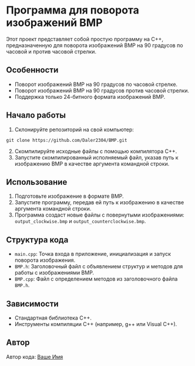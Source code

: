 <html lang="ru">
<body>
    <h1>Программа для поворота изображений BMP</h1>
    <p>Этот проект представляет собой простую программу на C++, предназначенную для поворота изображений BMP на 90 градусов по часовой и против часовой стрелки.</p>
    <h2>Особенности</h2>
    <ul>
        <li>Поворот изображений BMP на 90 градусов по часовой стрелке.</li>
        <li>Поворот изображений BMP на 90 градусов против часовой стрелки.</li>
        <li>Поддержка только 24-битного формата изображений BMP.</li>
    </ul>
    <h2>Начало работы</h2>
    <ol>
        <li>Склонируйте репозиторий на свой компьютер:</li>
    </ol>
    <code>git clone https://github.com/Daler2304/BMP.git</code>
    <ol start="2">
        <li>Скомпилируйте исходные файлы с помощью компилятора C++.</li>
        <li>Запустите скомпилированный исполняемый файл, указав путь к изображению BMP в качестве аргумента командной строки.</li>
    </ol>
    <h2>Использование</h2>
    <ol>
        <li>Подготовьте изображение в формате BMP.</li>
        <li>Запустите программу, передав ей путь к изображению в качестве аргумента командной строки.</li>
        <li>Программа создаст новые файлы с повернутыми изображениями: <code>output_clockwise.bmp</code> и <code>output_counterclockwise.bmp</code>.</li>
    </ol>
    <h2>Структура кода</h2>
    <ul>
        <li><code>main.cpp</code>: Точка входа в приложение, инициализация и запуск поворота изображения.</li>
        <li><code>BMP.h</code>: Заголовочный файл с объявлением структур и методов для работы с изображениями BMP.</li>
        <li><code>BMP.cpp</code>: Файл с определением методов из заголовочного файла <code>BMP.h</code>.</li>
    </ul>
    <h2>Зависимости</h2>
    <ul>
        <li>Стандартная библиотека C++.</li>
        <li>Инструменты компиляции C++ (например, g++ или Visual C++).</li>
    </ul>
    <h2>Автор</h2>
    <p>Автор кода: <a href="https://github.com/your_username">Ваше Имя</a></p>
</body>
</html>
